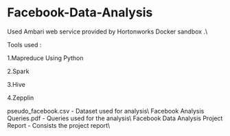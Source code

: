 # Facebook-Data-Analysis
Used Ambari web service provided by Hortonworks Docker sandbox .\\

Tools used :

1.Mapreduce Using Python

2.Spark

3.Hive

4.Zepplin


pseudo_facebook.csv - Dataset used for analysis\\
Facebook Analysis Queries.pdf - Queries used for the analysis\\
Facebook Data Analysis Project Report - Consists the project report\\
